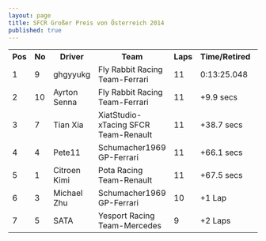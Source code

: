 ```yaml
---
layout: page
title: SFCR Großer Preis von Österreich 2014
published: true
---
```


<font size="2">
<table>
  <tr>
    <th>Pos</th>
    <th>No</th>
    <th>Driver</th>
    <th>Team</th>
    <th>Laps</th>
    <th>Time/Retired</th>
    <th>Grid</th>
  </tr>
  <tr>
    <td>1</td>
    <td>9</td>
    <td>ghgyyukg</td>
    <td>Fly Rabbit Racing Team-Ferrari</td>
    <td>11</td>
    <td>0:13:25.048</td>
    <td>1</td>
  </tr>
  <tr>
    <td>2</td>
    <td>10</td>
    <td>Ayrton Senna</td>
    <td>Fly Rabbit Racing Team-Ferrari</td>
    <td>11</td>
    <td>+9.9 secs</td>
    <td>3</td>
  </tr>
  <tr>
    <td>3</td>
    <td>7</td>
    <td>Tian Xia</td>
    <td>XiatStudio-xTacing SFCR Team-Renault</td>
    <td>11</td>
    <td>+38.7 secs</td>
    <td>2</td>
  </tr>
  <tr>
    <td>4</td>
    <td>4</td>
    <td>Pete11</td>
    <td>Schumacher1969 GP-Ferrari</td>
    <td>11</td>
    <td>+66.1 secs</td>
    <td>4</td>
  </tr>
  <tr>
    <td>5</td>
    <td>1</td>
    <td>Citroen Kimi</td>
    <td>Pota Racing Team-Renault</td>
    <td>11</td>
    <td>+67.5 secs</td>
    <td>6</td>
  </tr>
  <tr>
    <td>6</td>
    <td>3</td>
    <td>Michael Zhu</td>
    <td>Schumacher1969 GP-Ferrari</td>
    <td>10</td>
    <td>+1 Lap</td>
    <td>7</td>
  </tr>
  <tr>
    <td>7</td>
    <td>5</td>
    <td>SATA</td>
    <td>Yesport Racing Team-Mercedes</td>
    <td>9</td>
    <td>+2 Laps</td>
    <td>5</td>
  </tr>
</table>
</font>